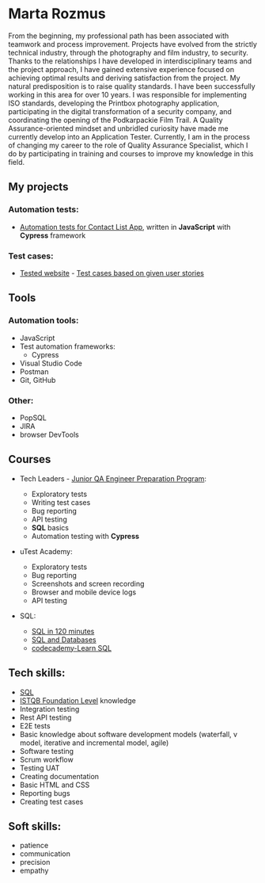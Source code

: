  # Marta Rozmus
From the beginning, my professional path has been associated with teamwork and process improvement. Projects have evolved from the strictly technical industry, through the photography and film industry, to security. Thanks to the relationships I have developed in interdisciplinary teams and the project approach, I have gained extensive experience focused on achieving optimal results and deriving satisfaction from the project. My natural predisposition is to raise quality standards. I have been successfully working in this area for over 10 years. I was responsible for implementing ISO standards, developing the Printbox photography application, participating in the digital transformation of a security company, and coordinating the opening of the Podkarpackie Film Trail. A Quality Assurance-oriented mindset and unbridled curiosity have made me currently develop into an Application Tester. Currently, I am in the process of changing my career to the role of Quality Assurance Specialist, which I do by participating in training and courses to improve my knowledge in this field.
## My projects
### Automation tests:
* [Automation tests for Contact List App](https://github.com/martularozmus/CYPRESS-automation-tests-for-contact-list-app/tree/master), written in **JavaScript** with **Cypress** framework
### Test cases:
* [Tested website](https://opensource-demo.orangehrmlive.com/) - [Test cases based on given user stories](https://docs.google.com/spreadsheets/d/1r3vS7pHKNPxiZW9HhoVQ2zyKChzo5z-s52egAvtuX7c/edit?usp=sharing)
  
## Tools
### Automation tools:
- JavaScript
- Test automation frameworks:
  - Cypress
- Visual Studio Code
- Postman
- Git, GitHub
### Other:
- PopSQL
- JIRA
- browser DevTools
## Courses
- Tech Leaders - [Junior QA Engineer Preparation Program](https://drive.google.com/file/d/1Cn2msMXcVuWxQKx3N5IR57a0y9HCBYpc/view?usp=sharing):

  - Exploratory tests
  - Writing test cases
  - Bug reporting
  - API testing
  - **SQL** basics
  - Automation testing with **Cypress**
- uTest Academy:
  - Exploratory tests
  - Bug reporting
  - Screenshots and screen recording
  - Browser and mobile device logs
  - API testing
- SQL:
  - [SQL in 120 minutes](https://www.kursysql.pl/szkolenie-sql-w-120-minut/)
  - [SQL and Databases](https://www.freecodecamp.org/news/sql-and-databases-full-course/)
  - [codecademy-Learn SQL](https://www.codecademy.com/enrolled/courses/learn-sql)

## Tech skills:
- [SQL](https://support.microsoft.com/pl-pl/topic/j%C4%99zyk-access-sql-podstawowe-poj%C4%99cia-s%C5%82ownictwo-i-sk%C5%82adnia-444d0303-cde1-424e-9a74-e8dc3e460671)
- [ISTQB Foundation Level](https://sjsi.org/ist-qb/do-pobrania/) knowledge
- Integration testing
- Rest API testing
- E2E tests
- Basic knowledge about software development models (waterfall, v model, iterative and incremental model, agile)
- Software testing
- Scrum workflow
- Testing UAT
- Creating documentation
- Basic HTML and CSS
- Reporting bugs
- Creating test cases

## Soft skills:
- patience
- communication
- precision
- empathy

